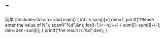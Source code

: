 # -
简单
#include<stdio.h>
void main()
{
	int i,n,sum[i]=1,den=1;
	printf("Please enter the value of N");
		scanf("%d",&n);
	for(i=1;i<=n;i++)
	{
		sum[i]=sum[i]+i-1;
		den=den+sum[i];
	}
	printf("the result is:%d",den);
}
